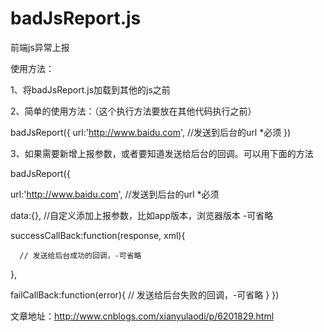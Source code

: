 # badJsReport.js
前端js异常上报

使用方法：


1、将badJsReport.js加载到其他的js之前

2、简单的使用方法：（这个执行方法要放在其他代码执行之前）

badJsReport({
  url:'http://www.baidu.com',  //发送到后台的url  *必须
})

3、如果需要新增上报参数，或者要知道发送给后台的回调。可以用下面的方法

badJsReport({

  url:'http://www.baidu.com', //发送到后台的url  *必须
  
  data:{},   //自定义添加上报参数，比如app版本，浏览器版本  -可省略
  
  successCallBack:function(response, xml){
  
      // 发送给后台成功的回调，-可省略
  },
  
  failCallBack:function(error){
      // 发送给后台失败的回调，-可省略
  }
})

文章地址：http://www.cnblogs.com/xianyulaodi/p/6201829.html
